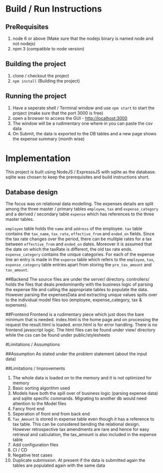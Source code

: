 # Build / Run Instructions
## PreRequisites
1. node 6 or above (Make sure that the nodejs binary is named node and not nodejs)
2. npm 3 (compatible to node version)

## Building the project
1. clone / checkout the project
2. `npm install` (Building the project)

## Running the project
1. Have a seperate shell / Terminal window and use `npm start` to start the project (make sure that the port 3000 is free)
2. open a browser to access the GUI - [http://localhost:3000](http://localhost:3000)
3. The window will be a rudimentary one where in you can paste the csv data
4. On Submit, the data is exported to the DB tables and a new page shows the expense summary (month wise)

# Implementation
This project is built using NodeJS / ExpresssJS with sqlite as the database. sqlite was chosen to keep the prerequisites and build instructions short.

## Database design
The focus was on relational data modelling. The expenses details are split among the three master / primary tables `employee`, `tax` and `expense_category` and a derived / secondary table `expense` which has references to the three master tables.

`employee` table holds the `name` and `address` of the employee. `tax` table contains the `tax_name`, `tax_rate`, `effective_from` and `ended_on` fields. Since the tax rate changes over the period, there can be mulitple rates for a tax between `effective_from` and `ended_on` dates. Moreover it is assumed that the date on which the taxRate is different, the old tax rate ends. `expense_category` contains the unique categories. For each of the expense line an entry is made in the `expense` table which refers to the `employee`, `tax`, `expense_category` table entries apart from storing the `pre_tax_amount` and `tax_amount`.

##Backend
The source files are under the server/ directory. controllers/ holds the files that deals predominantly with the business logic of parsing the expense file and calling the appropriate tables to populate the data. However parsing the expensesData and extracting unique values spills over to the individual model files too (employee, expense_category, tax & expenses).   

##Frontend
Frontend is a rudimentary piece which just does the bare minimum that is needed. index.html is the home page and on processing the request the result.html is loaded. error.html is for error handling. There is no frontend javascript logic. The html files can be found under view/ directory while the css can be found under public/stylesheets

#Limitations / Assumptions

##Assumption
As stated under the problem statement (about the input data)

##Limitations / Improvements
1. The whole data is loaded on to the memory and it is not optimized for memory
2. Basic sorting algorithm used
3. Models have both the spill over of business logic (parsing expense data) and  sqlite specific commands. Migrating to another db would need attention to the Model files
4. Fancy front end
5. Seperation of front end from back end
6. `Tax_Amount` is stored in expense table even though it has a reference to tax table. This can be considered bending the relational design. However retrospective tax amendments are rare and hence for easy retrieval and calculation, the tax_amount is also included in the expense table
7. Add configuration files
8. CI / CD
9. Negative test cases
10. Duplicate submission. At present if the data is submitted again the tables are populated again with the same data
